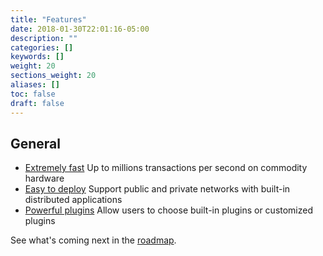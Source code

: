```yaml
---
title: "Features"
date: 2018-01-30T22:01:16-05:00
description: ""
categories: []
keywords: []
weight: 20
sections_weight: 20
aliases: []
toc: false
draft: false
---
```


## General

* [Extremely fast][] Up to millions transactions per second on commodity hardware
* [Easy to deploy][] Support public and private networks with built-in distributed applications
* [Powerful plugins][] Allow users to choose built-in plugins or customized plugins

See what's coming next in the [roadmap][].

[Easy to deploy]: /deployment/
[roadmap]: /roadmap/
[Extremely fast]: /benchmark/
[Powerful plugins]: /plugin/
